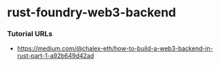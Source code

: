 # rust-foundry-web3-backend

### Tutorial URLs

- https://medium.com/@chalex-eth/how-to-build-a-web3-backend-in-rust-part-1-a92b649d42ad
